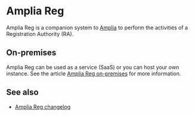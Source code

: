 ﻿# Amplia Reg

Amplia Reg is a companion system to [Amplia](../amplia/index.md) to perform the activities of a Registration Authority (RA).

## On-premises

Amplia Reg can be used as a service (SaaS) or you can host your own instance. See the article [Amplia Reg on-premises](on-premises/index.md) for more information.

## See also

* [Amplia Reg changelog](changelog.md)
